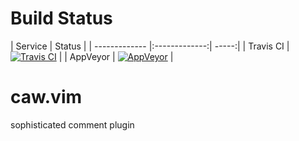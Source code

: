 # Build Status

| Service        | Status           |
| ------------- |:-------------:| -----:|
| Travis CI | [![Travis CI](https://travis-ci.org/tyru/caw.vim.svg?branch=master)](https://travis-ci.org/tyru/caw.vim) |
| AppVeyor | [![AppVeyor](https://ci.appveyor.com/api/projects/status/9ewm3btund11qrlp/branch/master?svg=true)](https://ci.appveyor.com/project/tyru/caw.vim/branch/master) |


# caw.vim
sophisticated comment plugin
